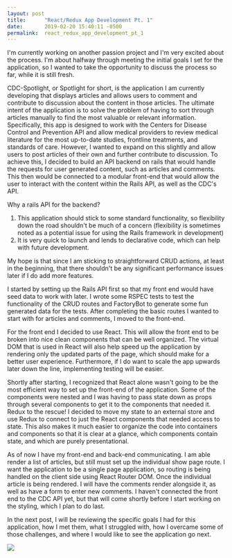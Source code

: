 ```yaml
---
layout: post
title:      "React/Redux App Development Pt. 1"
date:       2019-02-20 15:40:11 -0500
permalink:  react_redux_app_development_pt_1
---
```



I'm currently working on another passion project and I'm very excited about the process. I'm about halfway through meeting the initial goals I set for the application, so I wanted to take the opportunity to discuss the process so far, while it is still fresh. 

CDC-Spotlight, or Spotlight for short, is the application I am currently developing that displays articles and allows users to comment and contribute to discussion about the content in those articles. The ultimate intent of the application is to solve the problem of having to sort through articles manually to find the most valuable or relevant information. Specifically, this app is designed to work with the Centers for Disease Control and Prevention API and allow medical providers to review medical literature for the most up-to-date studies, frontline treatments, and standards of care. However, I wanted to expand on this slightly and allow users to post articles of their own and further contribute to discussion. To achieve this, I decided to build an API backend on rails that would handle the requests for user generated content, such as articles and comments. This then would be connected to a modular front-end that would allow the user to interact with the content within the Rails API, as well as the CDC's API. 

Why a rails API for the backend? 
1) This application should stick to some standard functionality, so flexibility down the road shouldn't be much of a concern (flexibility is sometimes  noted as a potential issue for using the Rails framework in development) 
2) It is very quick to launch and lends to declarative code, which can help with future development.

My hope is that since I am sticking to straightforward CRUD actions, at least in the beginning, that there shouldn't be any significant performance issues later if I do add more features.

I started by setting up the Rails API first so that my front end would have seed data to work with later. I wrote some RSPEC tests to test the functionality of the CRUD routes and FactoryBot to generate some fun generated data for the tests. After completing the basic routes I wanted to start with for articles and comments, I moved to the front-end.

For the front end I decided to use React. This will allow the front end to be broken into nice clean components that can be well organized. The virtual DOM that is used in React will also help speed up the application by rendering only the updated parts of the page, which should make for a better user experience. Furthermore, if I do want to scale the app upwards later down the line, implementing testing will be easier.

Shortly after starting, I recognized that React alone wasn't going to be the most efficient way to set up the front-end of the application. Some of the components were nested and I was having to pass state down as props through several components to get it to the components that needed it. Redux to the rescue! I decided to move my state to an external store and use Redux to connect to just the React components that needed access to state. This also makes it much easier to organize the code into containers and components so that it is clear at a glance, which components contain state, and which are purely presentational.

As of now I have my front-end and back-end communicating. I am able render a list of articles, but still must set up the individual show page route. I want the application to be a single page application, so routing is being handled on the client side using React Router DOM. Once the individual article is being rendered. I will have the comments render alongside it, as well as have a form to enter new comments. I haven't connected the front end to the CDC API yet, but that will come shortly before I start working on the styling, which I plan to do last.

In the next post, I will be reviewing the specific goals I had for this application, how I met them, what I struggled with, how I overcame some of those challenges, and where I would like to see the application go next. 

![](https://www.freeiconspng.com/uploads/to-be-continued-meme-right-arrow-png-image-5.png)

